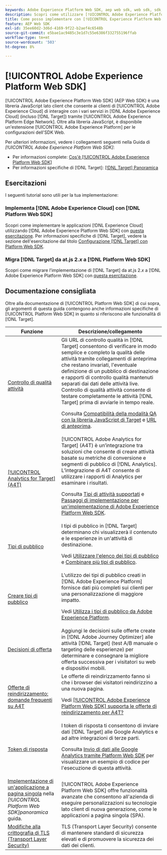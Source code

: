 ```yaml
---
keywords: Adobe Experience Platform Web SDK, aep web sdk, web sdk, sdk, adobe experience cloud, platform edge network, adobe experience platform edge network, edge network, aep edge network, Adobe Experience Platform Web SDK0
description: Scopri come utilizzare [!UICONTROL Adobe Experience Platform Web SDK] per interagire con i vari servizi di [!UICONTROL Adobe Experience Cloud] tramite [!UICONTROL AEP Edge Network].
title: Come posso implementare con [!UICONTROL Experience Platform Web SDK]?
feature: AEP Web SDK
exl-id: 35ee60d2-3d6d-4169-9f22-b2aef4c6548b
source-git-commit: e5bae1ac9485c3e1d7c55e6386f332755196ffab
workflow-type: tm+mt
source-wordcount: '503'
ht-degree: 8%

---
```


# [!UICONTROL Adobe Experience Platform Web SDK]

[!UICONTROL Adobe Experience Platform Web SDK] (AEP Web SDK) è una libreria JavaScript lato client che consente ai clienti di [!UICONTROL Adobe Experience Cloud] di interagire con i vari servizi in [!DNL Adobe Experience Cloud] (incluso [!DNL Target]) tramite [!UICONTROL Adobe Experience Platform Edge Network]. Oltre alla libreria JavaScript, è disponibile un&#39;estensione [!UICONTROL Adobe Experience Platform] per le configurazioni dell&#39;SDK Web.

Per ulteriori informazioni, vedere i collegamenti seguenti nella Guida di *[!UICONTROL Adobe Experience Platform Web SDK]*:

* Per informazioni complete: [Cos&#39;è [!UICONTROL Adobe Experience Platform Web SDK]](https://experienceleague.adobe.com/docs/experience-platform/edge/home.html?lang=it)
* Per informazioni specifiche di [!DNL Target]: [[!DNL Target] Panoramica](https://experienceleague.adobe.com/docs/experience-platform/edge/personalization/adobe-target/target-overview.html?lang=it)

## Esercitazioni

I seguenti tutorial sono utili per la tua implementazione:

### Implementa [!DNL Adobe Experience Cloud] con [!DNL Platform Web SDK]

Scopri come implementare le applicazioni [!DNL Experience Cloud] utilizzando [!DNL Adobe Experience Platform Web SDK] con [questa esercitazione](https://experienceleague.adobe.com/docs/platform-learn/implement-web-sdk/overview.html?lang=it). Per informazioni specifiche di [!DNL Target], vedere la sezione dell&#39;esercitazione dal titolo [Configurazione [!DNL Target] con Platform Web SDK](https://experienceleague.adobe.com/docs/platform-learn/implement-web-sdk/applications-setup/setup-target.html).

### Migra [!DNL Target] da at.js 2.*x* a [!DNL Platform Web SDK]

Scopri come migrare l’implementazione di [!DNL Target] da at.js 2.*x* a [!DNL Adobe Experience Platform Web SDK] con [questa esercitazione](https://experienceleague.adobe.com/docs/platform-learn/migrate-target-to-websdk/introduction.html?lang=it).

## Documentazione consigliata

Oltre alla documentazione di [!UICONTROL Platform Web SDK] di cui sopra, gli argomenti di questa guida contengono anche informazioni specifiche di [!UICONTROL Platform Web SDK] in quanto si riferiscono alle funzionalità di [!DNL Target].

| Funzione | Descrizione/collegamento |
| --- | --- |
| [Controllo di qualità attività](https://experienceleague.adobe.com/docs/target/using/activities/activity-qa/activity-qa.html) | Gli URL di controllo qualità in [!DNL Target] consentono di verificare in modo semplice e completo la qualità delle attività tramite collegamenti di anteprima che restano invariati, l&#39;eventuale definizione di un pubblico di destinazione e rapporti di controllo qualità mantenuti separati dai dati delle attività live. Controllo di qualità attività consente di testare completamente le attività [!DNL Target] prima di avviarle in tempo reale.<p>Consulta [Compatibilità della modalità QA con la libreria JavaScript di Target](https://experienceleague.adobe.com/docs/target/using/activities/activity-qa/activity-qa.html#compatibility) e [URL di anteprima](https://experienceleague.adobe.com/docs/target/using/activities/activity-qa/activity-qa.html#preview). |
| [[!UICONTROL Analytics for Target] (A4T)](https://experienceleague.adobe.com/docs/target/using/integrate/a4t/a4t.html) | [!UICONTROL Adobe Analytics for Target] (A4T) è un’integrazione tra soluzioni che consente di creare attività basate su metriche di conversione e segmenti di pubblico di [!DNL Analytics]. L’integrazione di A4T consente di utilizzare i rapporti di Analytics per esaminare i risultati.<p>Consulta [Tipi di attività supportati](https://experienceleague.adobe.com/docs/target/using/integrate/a4t/a4t.html#section_F487896214BF4803AF78C552EF1669AA) e [Passaggi di implementazione per un&#39;implementazione di Adobe Experience Platform Web SDK](https://experienceleague.adobe.com/docs/target/using/integrate/a4t/a4timplementation.html#platform). |
| [Tipi di pubblico](https://experienceleague.adobe.com/docs/target/using/audiences/target.html) | I tipi di pubblico in [!DNL Target] determinano chi visualizzerà il contenuto e le esperienze in un&#39;attività di destinazione.<p>Vedi [Utilizzare l&#39;elenco dei tipi di pubblico](https://experienceleague.adobe.com/docs/target/using/audiences/create-audiences/audiences.html#use-list) e [Combinare più tipi di pubblico](https://experienceleague.adobe.com/docs/target/using/audiences/combining-multiple-audiences.html). |
| [Creare tipi di pubblico](https://experienceleague.adobe.com/docs/target/using/audiences/create-audiences/audiences.html?lang=it) | L&#39;utilizzo dei tipi di pubblico creati in [!DNL Adobe Experience Platform] fornisce dati più completi sui clienti per una personalizzazione di maggiore impatto.<p>Vedi [Utilizza i tipi di pubblico da Adobe Experience Platform](https://experienceleague.adobe.com/docs/target/using/audiences/create-audiences/audiences.html#aep). |
| [Decisioni di offerta](https://experienceleague.adobe.com/docs/target/using/integrate/ajo/offer-decision.html) | Aggiungi le decisioni sulle offerte create in [!DNL Adobe Journey Optimizer] alle attività [!DNL Target] (test A/B manuale o targeting delle esperienze) per determinare e consegnare la migliore offerta successiva per i visitatori su web e dispositivi mobili. |
| [Offerte di reindirizzamento: domande frequenti su A4T](https://experienceleague.adobe.com/docs/target/using/integrate/a4t/a4t-faq/a4t-faq-redirect-offers.html) | Le offerte di reindirizzamento fanno sì che i browser dei visitatori reindirizzino a una nuova pagina.<p>Vedi [[!UICONTROL Adobe Experience Platform Web SDK] supporta le offerte di reindirizzamento per A4T?](https://experienceleague.adobe.com/docs/target/using/integrate/a4t/a4t-faq/a4t-faq-redirect-offers.html#platform) |
| [Token di risposta](https://experienceleague.adobe.com/docs/target/using/administer/response-tokens.html) | I token di risposta ti consentono di inviare dati [!DNL Target] alle Google Analytics e ad altre integrazioni di terze parti.<p>Consulta [Invio di dati alle Google Analytics tramite Platform Web SDK](https://experienceleague.adobe.com/docs/target/using/administer/response-tokens.html#sending-data-to-google-analytics-via-platform-web-sdk) per visualizzare un esempio di codice per l&#39;esecuzione di questa attività. |
| [Implementazione di un&#39;applicazione a pagina singola](https://experienceleague.adobe.com/docs/experience-platform/edge/personalization/adobe-target/spa-implementation.html) nella *[!UICONTROL Platform Web SDK]panoramica* guida. | [!UICONTROL Adobe Experience Platform Web SDK] offre funzionalità avanzate che consentono all&#39;azienda di eseguire personalizzazioni su tecnologie lato client di nuova generazione, come le applicazioni a pagina singola (SPA). |
| [Modifiche alla crittografia di TLS (Transport Layer Security)](../../before-implement/tls-transport-layer-security-encryption.md) | TLS (Transport Layer Security) consente di mantenere standard di sicurezza elevati e di promuovere la sicurezza dei dati dei clienti. |

